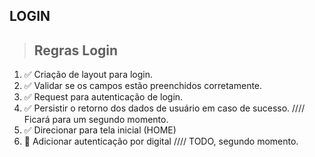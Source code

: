 ## LOGIN

> ## Regras Login

1. ✅ Criação de layout para login.
2. ✅ Validar se os campos estão preenchidos corretamente.
4. ✅ Request para autenticação de login.
5. ✅ Persistir o retorno dos dados de usuário em caso de sucesso. //// Ficará para um segundo momento.
6. ✅ Direcionar para tela inicial (HOME)
7. 🚫 Adicionar autenticação por digital //// TODO, segundo momento.